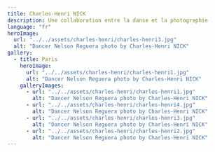 ```yaml
---
title: Charles-Henri NICK
description: Une collaboration entre la danse et la photographie
language: "fr"
heroImage:
  url: "../../assets/charles-henri/charles-henri3.jpg"
  alt: "Dancer Nelson Reguera photo by Charles-Henri NICK"
gallery:
  - title: Paris
    heroImage:
      url: "../../assets/charles-henri/charles-henri1.jpg"
      alt: "Dancer Nelson Reguera photo by Charles-Henri NICK"
    galleryImages:
      - url: "../../assets/charles-henri/charles-henri1.jpg"
        alt: "Dancer Nelson Reguera photo by Charles-Henri NICK"
      - url: "../../assets/charles-henri/charles-henri4.jpg"
        alt: "Dancer Nelson Reguera photo by Charles-Henri NICK"
      - url: "../../assets/charles-henri/charles-henri3.jpg"
        alt: "Dancer Nelson Reguera photo by Charles-Henri NICK"
      - url: "../../assets/charles-henri/charles-henri2.jpg"
        alt: "Dancer Nelson Reguera photo by Charles-Henri NICK"
---
```

